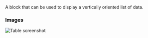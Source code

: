 A block that can be used to display a vertically oriented list of data.

### Images

![Table screenshot](https://gitlab.com/appsemble/appsemble/-/raw/0.19.6/config/assets/list.png)
